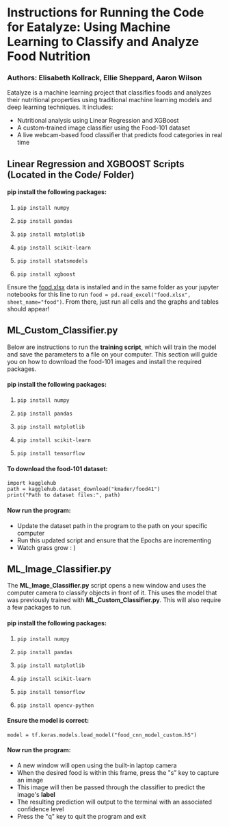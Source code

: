 # Instructions for Running the Code for Eatalyze: Using Machine Learning to Classify and Analyze Food Nutrition
### Authors: Elisabeth Kollrack, Ellie Sheppard, Aaron Wilson

Eatalyze is a machine learning project that classifies foods and analyzes their nutritional properties using traditional machine learning models and deep learning techniques. It includes:

- Nutritional analysis using Linear Regression and XGBoost
- A custom-trained image classifier using the Food-101 dataset
- A live webcam-based food classifier that predicts food categories in real time

## Linear Regression and XGBOOST Scripts (Located in the Code/ Folder)
#### pip install the following packages:
1.     pip install numpy
2.     pip install pandas
3.     pip install matplotlib
4.     pip install scikit-learn
5.     pip install statsmodels
6.     pip install xgboost

Ensure the [food.xlsx](https://www.kaggle.com/datasets/shrutisaxena/food-nutrition-dataset) data is installed and in the same folder as your jupyter notebooks for this line to run
`food = pd.read_excel("food.xlsx", sheet_name="food")`. From there, just run all cells and the graphs and tables should appear!



## ML_Custom_Classifier.py
Below are instructions to run the **training script**, which will train the model and save the parameters to a file on your computer. This section will guide you on how to download the food-101 images and install the required packages. 

#### pip install the following packages:
1.     pip install numpy
2.     pip install pandas
3.     pip install matplotlib
4.     pip install scikit-learn
5.     pip install tensorflow

#### To download the food-101 dataset:

    import kagglehub
    path = kagglehub.dataset_download("kmader/food41")
    print("Path to dataset files:", path)

#### Now run the program:
- Update the dataset path in the program to the path on your specific computer
- Run this updated script and ensure that the Epochs are incrementing
- Watch grass grow : )


## ML_Image_Classifier.py
The **ML_Image_Classifier.py** script opens a new window and uses the computer camera to classify objects in front of it. This uses the model that was previously trained with __ML_Custom_Classifier.py__. This will also require a few packages to run.

#### pip install the following packages:
1.     pip install numpy
2.     pip install pandas
3.     pip install matplotlib
4.     pip install scikit-learn
5.     pip install tensorflow
6.     pip install opencv-python

#### Ensure the model is correct:
    model = tf.keras.models.load_model("food_cnn_model_custom.h5")

#### Now run the program:
- A new window will open using the built-in laptop camera
- When the desired food is within this frame, press the "s" key to capture an image
- This image will then be passed through the classifier to predict the image's **label**
- The resulting prediction will output to the terminal with an associated confidence level
- Press the "q" key to quit the program and exit
